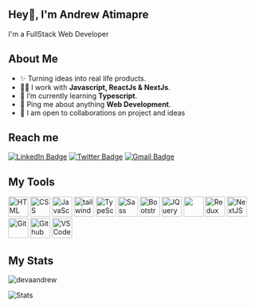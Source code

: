 
<h2>Hey👋, I'm Andrew Atimapre</h2>
<p>I'm a FullStack Web Developer</p>



<h2>About Me</h2>

<ul>
  <li>✨ Turning ideas into real life products. </li> 
  <li>👨‍💻 I work with <strong>Javascript, ReactJs & NextJs</strong>.</li>
  <li>🔭 I’m currently learning <strong>Typescript</strong>. </li>
  <li>💬 Ping me about anything <strong>Web Development</strong>.</li>
  <li>🤝 I am open to collaborations on project and ideas</li>
</ul>

<h2>Reach me</h3>
<p><a href="https://www.linkedin.com/in/andrew-atimapre/"><img src="https://img.shields.io/badge/-Andrew%20Atimapre%20-blue?style=plastic&amp;labelColor=blue&amp;logo=LinkedIn&amp;link=www.linkedin.com/in/andrew-atimapre/" alt="LinkedIn Badge"></a> 
  <a href="https://twitter.com/aandrew_dev/"><img src="https://img.shields.io/badge/-devaandrew-informational?style=plastic&amp;labelColor=informational&amp;logo=Twitter&amp;link=https://twitter.com/Dev_180Memes" alt="Twitter Badge"></a>
  <a href="mailto:devaandrew@icloud.com"><img src="https://img.shields.io/badge/-Andrew%20Atimapre-fff?style=plastic&amp;labelColor=fff&amp;logo=Gmail&amp;link=mailto:devaandrew@icloud.com" alt="Gmail Badge"></a></p>


<h2> My Tools </h2>
<p align="left">
    <img src="https://cdn.jsdelivr.net/gh/devicons/devicon/icons/html5/html5-original.svg" alt="HTML" height="40" width="40" />
  <img src="https://cdn.jsdelivr.net/gh/devicons/devicon/icons/css3/css3-original.svg" alt="CSS" height="40" width="40"/>
 
  <img src="https://cdn.jsdelivr.net/gh/devicons/devicon/icons/javascript/javascript-original.svg" alt="JavaScript" height="40" width="40"/>
    <img src="https://www.vectorlogo.zone/logos/tailwindcss/tailwindcss-icon.svg" alt="tailwind" width="40" height="40"/> 
    <img src="https://cdn.jsdelivr.net/gh/devicons/devicon/icons/typescript/typescript-original.svg" alt="TypeScript" height="40" width="40"/> 
   <img src="https://cdn.jsdelivr.net/gh/devicons/devicon/icons/sass/sass-original.svg" alt="Sass" height="40" width="40"/>
  <img src="https://cdn.jsdelivr.net/gh/devicons/devicon/icons/bootstrap/bootstrap-original.svg" alt="Bootstrap" height="40" width="40"/>
   <img src="https://cdn.jsdelivr.net/gh/devicons/devicon/icons/jquery/jquery-original.svg" alt="JQuery" height="40" width="40"/>
  <img src="https://cdn.jsdelivr.net/gh/devicons/devicon/icons/react/react-original.svg" ait="React" height="40" width="40" />
   <img src="https://cdn.jsdelivr.net/gh/devicons/devicon/icons/redux/redux-original.svg" alt="Redux" height="40" width="40"/>
    <img src="https://cdn.jsdelivr.net/gh/devicons/devicon/icons/nextjs/nextjs-original.svg" alt="NextJS" height="40" width="40"/>
  <img src="https://cdn.jsdelivr.net/gh/devicons/devicon/icons/git/git-original.svg" alt="Git" height="40" width="40"/>
  <img src="https://cdn.jsdelivr.net/gh/devicons/devicon/icons/github/github-original.svg" alt="Github" height="40" width="40"/>
  <img src="https://cdn.jsdelivr.net/gh/devicons/devicon/icons/vscode/vscode-original.svg" alt="VSCode" height="40" width="40"/>
     
        
  
</p>



<h2> My Stats </h2>

<p align="left"><img src="https://github-readme-streak-stats.herokuapp.com/?user=atimapreandrew&" alt="devaandrew" /></p>

<p><img src="https://github-readme-stats.vercel.app/api?username=atimapreandrew&rank_icon=github" alt="Stats" /></p>

